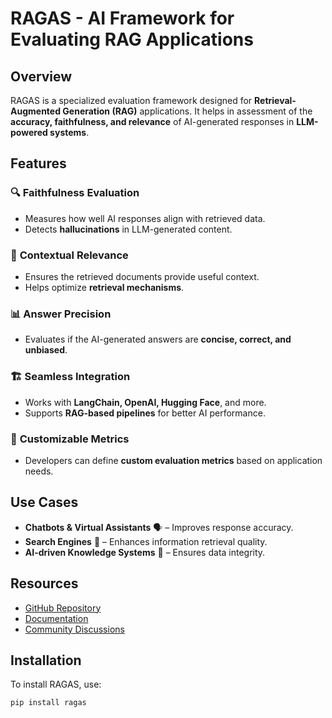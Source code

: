 # RAGAS - AI Framework for Evaluating RAG Applications

## Overview
RAGAS is a specialized evaluation framework designed for **Retrieval-Augmented Generation (RAG)** applications. It helps in assessment of the **accuracy, faithfulness, and relevance** of AI-generated responses in **LLM-powered systems**.

## Features
### 🔍 **Faithfulness Evaluation**
- Measures how well AI responses align with retrieved data.
- Detects **hallucinations** in LLM-generated content.

### 📌 **Contextual Relevance**
- Ensures the retrieved documents provide useful context.
- Helps optimize **retrieval mechanisms**.

### 📊 **Answer Precision**
- Evaluates if the AI-generated answers are **concise, correct, and unbiased**.

### 🏗 **Seamless Integration**
- Works with **LangChain, OpenAI, Hugging Face**, and more.
- Supports **RAG-based pipelines** for better AI performance.

### 🚀 **Customizable Metrics**
- Developers can define **custom evaluation metrics** based on application needs.

## Use Cases
- **Chatbots & Virtual Assistants** 🗣️ – Improves response accuracy.
- **Search Engines** 🔎 – Enhances information retrieval quality.
- **AI-driven Knowledge Systems** 📖 – Ensures data integrity.

## Resources
- [GitHub Repository](https://github.com/explodinggradients/ragas)
- [Documentation](https://docs.ragas.io/en/latest/)
- [Community Discussions](https://discord.com/invite/ragas-ai)

## Installation
To install RAGAS, use:
```bash
pip install ragas
